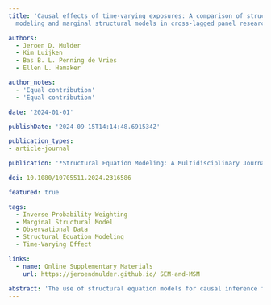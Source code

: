 ```yaml
---
title: 'Causal effects of time-varying exposures: A comparison of structural equation
  modeling and marginal structural models in cross-lagged panel research'

authors:
  - Jeroen D. Mulder
  - Kim Luijken
  - Bas B. L. Penning de Vries
  - Ellen L. Hamaker

author_notes:
  - 'Equal contribution'
  - 'Equal contribution'

date: '2024-01-01'

publishDate: '2024-09-15T14:14:48.691534Z'

publication_types:
- article-journal

publication: '*Structural Equation Modeling: A Multidisciplinary Journal*'

doi: 10.1080/10705511.2024.2316586

featured: true

tags:
  - Inverse Probability Weighting
  - Marginal Structural Model
  - Observational Data
  - Structural Equation Modeling
  - Time-Varying Effect

links:
  - name: Online Supplementary Materials
    url: https://jeroendmulder.github.io/ SEM-and-MSM

abstract: 'The use of structural equation models for causal inference from panel data is critiqued in the causal inference literature for unnecessarily relying on a large number of parametric assumptions, and alternative methods originating from the potential outcomes framework have been recommended, such as inverse probability weighting (IPW) estimation of marginal structural models (MSMs). To better understand this criticism, we describe three phases of causal research. We explain (differences in) the assumptions that are made throughout these phases for structural equation modeling (SEM) and IPW-MSM approaches using an empirical example. Second, using simulations we compare the finite sample performance of SEM and IPW-MSM for the estimation of time-varying exposure effects on an end-of-study outcome under violations of parametric assumptions. Although increased reliance on parametric assumptions does not always translate to increased bias (even under model misspecifcation), researchers are still well-advised to acquaint themselves with causal methods from the potential outcomes framework.'
---
```

